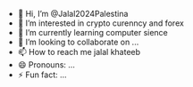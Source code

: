 - 👋 Hi, I’m @Jalal2024Palestina
- 👀 I’m interested in crypto curenncy and forex
- 🌱 I’m currently learning computer sience
- 💞️ I’m looking to collaborate on ...
- 📫 How to reach me jalal khateeb
- 😄 Pronouns: ...
- ⚡ Fun fact: ...

<!---
Jalal2024Palestina/Jalal2024Palestina is a ✨ special ✨ repository because its `README.md` (this file) appears on your GitHub profile.
You can click the Preview link to take a look at your changes.
--->
